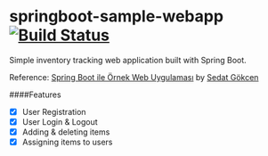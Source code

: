 # springboot-sample-webapp [![Build Status](https://travis-ci.com/ysrbdlgn/springboot-sample-webapp.svg?token=Ngs4TKaRceA2Dt5tw6fj&branch=master)](https://travis-ci.com/ysrbdlgn/springboot-sample-webapp)

Simple inventory tracking web application built with Spring Boot.

Reference: [Spring Boot ile Örnek Web Uygulaması](https://medium.com/kodgemisi/spring-boot-ile-%C3%B6rnek-web-uygulamas%C4%B1-914c94c9099f) by [Sedat Gökcen](http://www.sedooe.com/)

####Features
- [x] User Registration
- [x] User Login & Logout
- [x] Adding & deleting items 
- [x] Assigning items to users
